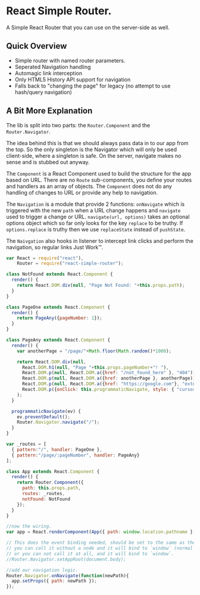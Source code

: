 # React Simple Router.

A Simple React Router that you can use on the server-side as well.

## Quick Overview

  - Simple router with named router parameters.
  - Seperated Navigation handling
  - Automagic link interception
  - Only HTML5 History API support for navigation
  - Falls back to "changing the page" for legacy (no attempt to use hash/query navigation)

## A Bit More Explanation

The lib is split into two parts: the `Router.Component` and the `Router.Navigator`.

The idea behind this is that we should always pass data in to our app from the top.
So the only singleton is the Navigator which will only be used client-side, where a
singleton is safe. On the server, navigate makes no sense and is stubbed out anyway.

The `Component` is a React Component used to build the structure for the app based
on URL. There are no `Route` sub-components, you define your routes and handlers as
an array of objects. The `Component` does not do any handling of changes to URL or
provide any help to navigation.

The `Navigation` is a module that provide 2 functions: `onNavigate` which is triggered
with the new `path` when a URL change happens and `navigate` used to trigger a change
or URL. `navigate(url, options)` takes an optional options object which so far only
looks for the key `replace` to be truthy. If `options.replace` is truthy then we
use `replaceState` instead of `pushState`.

The `Naivgation` also hooks in listener to intercept link clicks and perform the
navigation, so regular links Just Work™.


```javascript
var React = require("react"),
    Router = require("react-simple-router");

class NotFound extends React.Component {
  render() {
    return React.DOM.div(null, "Page Not Found: "+this.props.path);
  }
}

class PageOne extends React.Component {
  render() {
    return PageAny({pageNumber: 1});
  }
}

class PageAny extends React.Component {
  render() {
    var anotherPage = "/page/"+Math.floor(Math.random()*1000);

    return React.DOM.div(null,
      React.DOM.h1(null, "Page "+this.props.pageNumber+"! "),
      React.DOM.p(null, React.DOM.a({href: "/not_found_here" }, "404")),
      React.DOM.p(null, React.DOM.a({href: anotherPage }, anotherPage)),
      React.DOM.p(null, React.DOM.a({href: "https://google.com"}, "external link")),
      React.DOM.p({onClick: this.programmaticNavigate, style: { "cursor": "pointer" }}, "home (n.b. this is clickable)")
    );
  }

  programmaticNavigate(ev) {
    ev.preventDefault();
    Router.Navigator.navigate("/");
  }
}

var _routes = [
  { pattern:"/", handler: PageOne },
  { pattern:"/page/:pageNumber", handler: PageAny}
];

class App extends React.Component {
  render() {
    return Router.Component({
      path: this.props.path,
      routes: _routes,
      notFound: NotFound
    });
  }
}

//now the wiring.
var app = React.renderComponent(App({ path: window.location.pathname }), document.body);

// This does the event binding needed, should be set to the same as the renderComponent root node
// you can call it without a node and it will bind to `window` (normal for full page routing).
// or you can not call it at all, and it will bind to `window`.
//Router.Navigator.setAppRoot(document.body);

//add our navigation logic.
Router.Navigator.onNavigate(function(newPath){
  app.setProps({ path: newPath });
});
```
